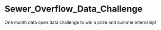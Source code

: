 # Sewer_Overflow_Data_Challenge
One month data open data challenge to win a prize and summer internship!

